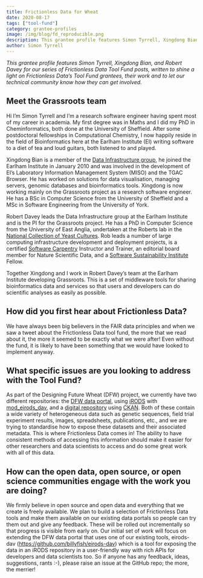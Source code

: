 ```yaml
---
title: Frictionless Data for Wheat
date: 2020-08-17
tags: ["tool-fund"]
category: grantee-profiles
image: /img/blog/fd_reproducible.png
description: This grantee profile features Simon Tyrrell, Xingdong Bian, and Robert Davey for our series of Frictionless Data Tool Fund posts...
author: Simon Tyrrell
---
```

*This grantee profile features Simon Tyrrell, Xingdong Bian, and Robert Davey for our series of Frictionless Data Tool Fund posts, written to shine a light on Frictionless Data’s Tool Fund grantees, their work and to let our technical community know how they can get involved.*

## Meet the Grassroots team

Hi I’m Simon Tyrrell and I’m a research software engineer having spent most of my career in academia. My first degree was in Maths and I did my PhD in Cheminformatics, both done at the University of Sheffield. After some postdoctoral fellowships in Computational Chemistry, I now happily reside in the field of Bioinformatics here at the Earlham Institute (EI) writing software to a diet of tea and loud guitars, both listened to and played.

Xingdong Bian is a member of the [Data Infrastructure group](http://www.earlham.ac.uk/davey-group), he joined the Earlham Institute in January 2010 and was involved in the development of EI’s Laboratory Information Management System (MISO) and the TGAC Browser. He has worked on solutions for data visualisation, managing servers, genomic databases and bioinformatics tools. Xingdong is now working mainly on the Grassroots project as a research software engineer. He has a BSc in Computer Science from the University of Sheffield and a MSc in Software Engineering from the University of York.

Robert Davey leads the Data Infrastructure group at the Earlham Institute and is the PI for the Grassroots project. He has a PhD in Computer Science from the University of East Anglia, undertaken at the Roberts lab in the [National Collection of Yeast Cultures](http://www.ncyc.co.uk). Rob leads a number of large computing infrastructure development and deployment projects, is a certified [Software Carpentry](https://software-carpentry.org) Instructor and Trainer, an editorial board member for Nature Scientific Data, and a [Software Sustainability Institute](https://www.software.ac.uk) Fellow.

Together Xingdong and I work in Robert Davey’s team at the Earlham Institute developing Grassroots. This is a set of middleware tools for sharing bioinformatics data and services so that users and developers can do scientific analyses as easily as possible. 

## How did you first hear about Frictionless Data?

We have always been big believers in the FAIR data principles and when we saw a tweet about the Frictionless Data tool fund, the more that we read about it, the more it seemed to be exactly what we were after! Even without the fund, it is likely to have been something that we would have looked to implement anyway.

## What specific issues are you looking to address with the Tool Fund?

As part of the Designing Future Wheat (DFW) project, we currently have two different repositories: the [DFW data portal](https://opendata.earlham.ac.uk/), using  [iRODS](https://irods.org/) with [mod_eirods_dav](https://github.com/billyfish/eirods-dav), and a [digital repository](https://ckan.grassroots.tools/) using [CKAN](https://ckan.org/). Both of these contain a wide variety of heterogeneous data such as genetic sequences, field trial experiment results, images, spreadsheets, publications, etc., and we are trying to standardise how to expose these datasets and their associated metadata. This is where Frictionless Data comes in! The ability to have consistent methods of accessing this information should make it easier for other researchers and data scientists to access and do some great work with all of this data.

## How can the open data, open source, or open science communities engage with the work you are doing?

We firmly believe in open source and open data and everything that we create is freely available. We plan to build a selection of Frictionless Data tools and make them available on our existing data portals so people can try them out and give any feedback. These will be rolled out incrementally so that progress is visible from early on. Our initial set of work will focus on extending the DFW data portal that uses one of our existing tools, eirods-dav (https://github.com/billyfish/eirods-dav) which is a tool for exposing the data in an iRODS repository in a user-friendly way with rich APIs for developers and data scientists too. So if anyone has any feedback, ideas, suggestions, rants :-), please raise an issue at the GitHub repo; the more, the merrier! 